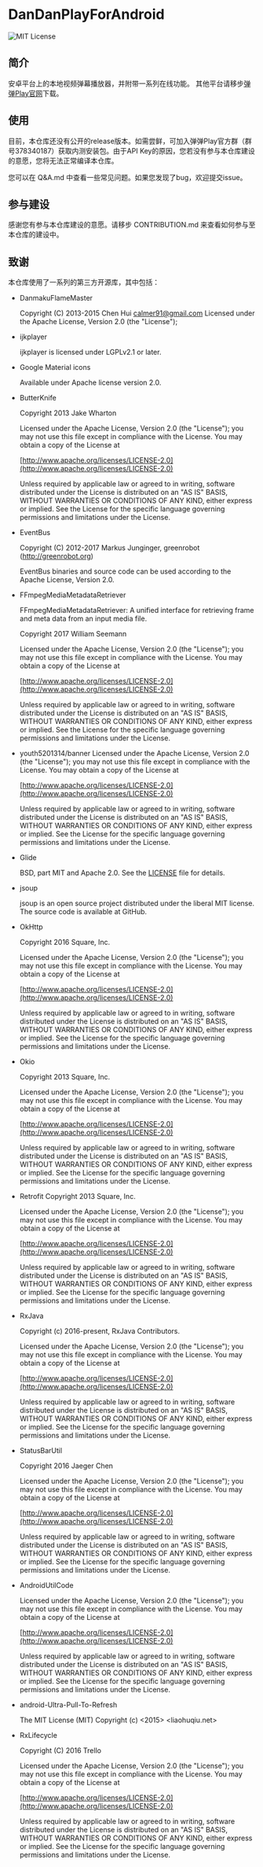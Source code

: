# DanDanPlayForAndroid

![MIT License](https://img.shields.io/badge/licence-MIT-green.svg)

## 简介

安卓平台上的本地视频弹幕播放器，并附带一系列在线功能。
其他平台请移步[弹弹Play官网](http://www.dandanplay.com)下载。

## 使用

目前，本仓库还没有公开的release版本。如需尝鲜，可加入弹弹Play官方群（群号378340187）获取内测安装包。由于API Key的原因，您若没有参与本仓库建设的意愿，您将无法正常编译本仓库。

您可以在 Q&A.md 中查看一些常见问题。如果您发现了bug，欢迎提交issue。

## 参与建设

感谢您有参与本仓库建设的意愿。请移步 CONTRIBUTION.md 来查看如何参与至本仓库的建设中。

## 致谢

本仓库使用了一系列的第三方开源库，其中包括：

- DanmakuFlameMaster

  Copyright (C) 2013-2015 Chen Hui <calmer91@gmail.com>
  Licensed under the Apache License, Version 2.0 (the "License");
  
- ijkplayer

  ijkplayer is licensed under LGPLv2.1 or later.

- Google Material icons

  Available under Apache license version 2.0.

- ButterKnife

  Copyright 2013 Jake Wharton

  Licensed under the Apache License, Version 2.0 (the "License");
  you may not use this file except in compliance with the License.
  You may obtain a copy of the License at

    [http://www.apache.org/licenses/LICENSE-2.0](http://www.apache.org/licenses/LICENSE-2.0)

  Unless required by applicable law or agreed to in writing, software
  distributed under the License is distributed on an "AS IS" BASIS,
  WITHOUT WARRANTIES OR CONDITIONS OF ANY KIND, either express or implied.
  See the License for the specific language governing permissions and
  limitations under the License.
- EventBus

  Copyright (C) 2012-2017 Markus Junginger, greenrobot (http://greenrobot.org)

  EventBus binaries and source code can be used according to the Apache License, Version 2.0.

- FFmpegMediaMetadataRetriever

  FFmpegMediaMetadataRetriever: A unified interface for retrieving frame
  and meta data from an input media file.

  Copyright 2017 William Seemann

  Licensed under the Apache License, Version 2.0 (the "License");
  you may not use this file except in compliance with the License.
  You may obtain a copy of the License at

  [http://www.apache.org/licenses/LICENSE-2.0](http://www.apache.org/licenses/LICENSE-2.0)

  Unless required by applicable law or agreed to in writing, software
  distributed under the License is distributed on an "AS IS" BASIS,
  WITHOUT WARRANTIES OR CONDITIONS OF ANY KIND, either express or implied.
  See the License for the specific language governing permissions and
  limitations under the License.

- youth5201314/banner
  Licensed under the Apache License, Version 2.0 (the "License");
  you may not use this file except in compliance with the License.
  You may obtain a copy of the License at

  [http://www.apache.org/licenses/LICENSE-2.0](http://www.apache.org/licenses/LICENSE-2.0)

  Unless required by applicable law or agreed to in writing, software
  distributed under the License is distributed on an "AS IS" BASIS,
  WITHOUT WARRANTIES OR CONDITIONS OF ANY KIND, either express or implied.
  See the License for the specific language governing permissions and
  limitations under the License.

- Glide

  BSD, part MIT and Apache 2.0. See the [LICENSE](https://github.com/bumptech/glide/blob/master/LICENSE) file for details.

- jsoup

  jsoup is an open source project distributed under the liberal MIT license. The source code is available at GitHub.

- OkHttp

  Copyright 2016 Square, Inc.

  Licensed under the Apache License, Version 2.0 (the "License");
  you may not use this file except in compliance with the License.
  You may obtain a copy of the License at

  [http://www.apache.org/licenses/LICENSE-2.0](http://www.apache.org/licenses/LICENSE-2.0)

  Unless required by applicable law or agreed to in writing, software
  distributed under the License is distributed on an "AS IS" BASIS,
  WITHOUT WARRANTIES OR CONDITIONS OF ANY KIND, either express or implied.
  See the License for the specific language governing permissions and
  limitations under the License.

- Okio

  Copyright 2013 Square, Inc.

  Licensed under the Apache License, Version 2.0 (the "License");
  you may not use this file except in compliance with the License.
  You may obtain a copy of the License at

  [http://www.apache.org/licenses/LICENSE-2.0](http://www.apache.org/licenses/LICENSE-2.0)

  Unless required by applicable law or agreed to in writing, software
  distributed under the License is distributed on an "AS IS" BASIS,
  WITHOUT WARRANTIES OR CONDITIONS OF ANY KIND, either express or implied.
  See the License for the specific language governing permissions and
  limitations under the License.

- Retrofit
  Copyright 2013 Square, Inc.

  Licensed under the Apache License, Version 2.0 (the "License");
  you may not use this file except in compliance with the License.
  You may obtain a copy of the License at

  [http://www.apache.org/licenses/LICENSE-2.0](http://www.apache.org/licenses/LICENSE-2.0)

  Unless required by applicable law or agreed to in writing, software
  distributed under the License is distributed on an "AS IS" BASIS,
  WITHOUT WARRANTIES OR CONDITIONS OF ANY KIND, either express or implied.
  See the License for the specific language governing permissions and
  limitations under the License.

- RxJava

  Copyright (c) 2016-present, RxJava Contributors.

  Licensed under the Apache License, Version 2.0 (the "License");
  you may not use this file except in compliance with the License.
  You may obtain a copy of the License at

  [http://www.apache.org/licenses/LICENSE-2.0](http://www.apache.org/licenses/LICENSE-2.0)

  Unless required by applicable law or agreed to in writing, software
  distributed under the License is distributed on an "AS IS" BASIS,
  WITHOUT WARRANTIES OR CONDITIONS OF ANY KIND, either express or implied.
  See the License for the specific language governing permissions and
  limitations under the License.

- StatusBarUtil

  Copyright 2016 Jaeger Chen

  Licensed under the Apache License, Version 2.0 (the "License");	you may not use this file except in compliance with the License.
  You may obtain a copy of the License at

  [http://www.apache.org/licenses/LICENSE-2.0](http://www.apache.org/licenses/LICENSE-2.0)

  Unless required by applicable law or agreed to in writing, software
  distributed under the License is distributed on an "AS IS" BASIS,
  WITHOUT WARRANTIES OR CONDITIONS OF ANY KIND, either express or implied.
  See the License for the specific language governing permissions and
  limitations under the License.

- AndroidUtilCode

  Licensed under the Apache License, Version 2.0 (the "License");	you may not use this file except in compliance with the License.
  You may obtain a copy of the License at

  [http://www.apache.org/licenses/LICENSE-2.0](http://www.apache.org/licenses/LICENSE-2.0)

  Unless required by applicable law or agreed to in writing, software
  distributed under the License is distributed on an "AS IS" BASIS,
  WITHOUT WARRANTIES OR CONDITIONS OF ANY KIND, either express or implied.
  See the License for the specific language governing permissions and
  limitations under the License.

- android-Ultra-Pull-To-Refresh

  The MIT License (MIT)
  Copyright (c) <2015> <liaohuqiu.net>

- RxLifecycle

  Copyright (C) 2016 Trello

  Licensed under the Apache License, Version 2.0 (the "License");
  you may not use this file except in compliance with the License.
  You may obtain a copy of the License at

  [http://www.apache.org/licenses/LICENSE-2.0](http://www.apache.org/licenses/LICENSE-2.0)

  Unless required by applicable law or agreed to in writing, software
  distributed under the License is distributed on an "AS IS" BASIS,
  WITHOUT WARRANTIES OR CONDITIONS OF ANY KIND, either express or implied.
  See the License for the specific language governing permissions and
  limitations under the License.